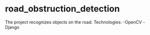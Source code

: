 # road_obstruction_detection
The project recognizes objects on the road. Technologies:
-OpenCV
-Django
